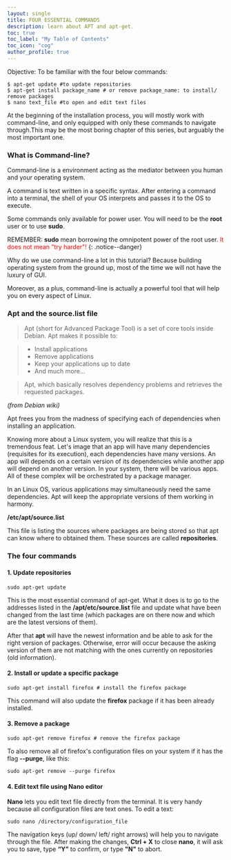 ```yaml
---
layout: single
title: FOUR ESSENTIAL COMMANDS
description: learn about APT and apt-get.
toc: true
toc_label: "My Table of Contents"
toc_icon: "cog"
author_profile: true
---
```


Objective: To be familiar with the four below commands:

```
$ apt-get update #to update repositories
$ apt-get install package_name # or remove package_name: to install/ remove packages
$ nano text_file #to open and edit text files
```
At the beginning of the installation process, you will mostly work with command-line, and only equipped with only these commands to navigate through.This may be the most boring chapter of this series, but arguably the most important one.

### What is Command-line?
Command-line is a environment acting as the mediator between you human and your operating system.

A command is text written in a specific syntax. After entering a command into a terminal, the shell of your OS interprets and passes it to the OS to execute.

Some commands only available for power user. You will need to be the **root** user or to use **sudo**.

REMEMBER: **sudo** mean borrowing the omnipotent power of the root user. <span style="color:red">It does not mean "try harder"!</span>
{: .notice--danger}

Why do we use command-line a lot in this tutorial? Because building operating system from the ground up, most of the time we will not have the luxury of GUI.

Moreover, as a plus, command-line is actually a powerful tool that will help you on every aspect of Linux.

### Apt and the source.list file

>Apt (short for Advanced Package Tool) is a set of core tools inside Debian. Apt makes it possible to:

>* Install applications
>* Remove applications
>* Keep your applications up to date
>* And much more...

>Apt, which basically resolves dependency problems and retrieves the requested packages.

*(from Debian wiki)*

Apt frees you from the madness of specifying each of dependencies when installing an application.

Knowing more about a Linux system, you will realize that this is a tremendous feat. Let's image that an app will have many dependencies (requisites for its execution), each dependencies have many versions. An app will depends on a certain version of its dependencies while another app will depend on another version. In your system, there will be various apps. All of these complex will be orchestrated by a package manager.

In an Linux OS, various applications may simultaneously need the same dependencies. Apt will keep the appropriate versions of them working in harmony.

**/etc/apt/source.list**

This file is listing the sources where packages are being stored so that apt can know where to obtained them. These sources are called **repositories**.

### The four commands

#### 1. Update repositories
```
sudo apt-get update
```
This is the most essential command of apt-get.
What it does is to go to the addresses listed in the **/apt/etc/source.list** file and update what have been changed from the last time (which packages are on there now and which are the latest versions of them).

After that **apt** will have the newest information and be able to ask for the right version of packages. Otherwise, error will occur because the asking version of them are not matching with the ones currently on repositories (old information).

#### 2. Install or update a specific package
```
sudo apt-get install firefox # install the firefox package
```
This command will also update the **firefox** package if it has been already installed.

#### 3. Remove a package
```
sudo apt-get remove firefox # remove the firefox package
```
To also remove all of firefox's configuration files on your system if it has the flag **--purge**, like this:
```
sudo apt-get remove --purge firefox
```

#### 4. Edit text file using Nano editor
**Nano** lets you edit text file directly from the terminal. It is very handy because all configuration files are text ones.
To edit a text:
```
sudo nano /directory/configuration_file
```
The navigation keys (up/ down/ left/ right arrows) will help you to navigate through the file.
After making the changes, **Ctrl + X** to close **nano**, it will ask you to save, type **“Y”** to confirm, or type **"N"** to abort.
